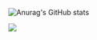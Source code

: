 
![Anurag's GitHub stats](https://github-readme-stats.vercel.app/api?username=abdullatifaslan&show_icons=true&theme=algolia)

<a href=https://www.hackerrank.com/latifaslan target = "_blank">
  <img src=https://img.shields.io/badge/-Hackerrank-2EC866?style=for-the-badge&logo=HackerRank&logoColor=white>
  </img>
</a>

<!---
abdullatifaslan/abdullatifaslan is a ✨ special ✨ repository because its `README.md` (this file) appears on your GitHub profile.
You can click the Preview link to take a look at your changes.
--->
